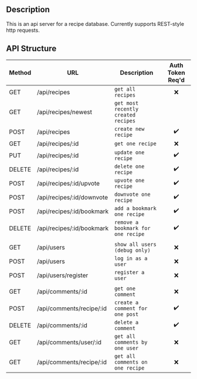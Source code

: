 ## Description

This is an api server for a recipe database.
Currently supports REST-style http requests.

## API Structure

| Method | URL                       | Description                         |  Auth Token Req'd  |
| ------ | ------------------------- | ----------------------------------- | :----------------: |
| GET    | /api/recipes              | `get all recipes`                   |        :x:         |
| GET    | /api/recipes/newest       | `get most recently created recipes` |                    |
| POST   | /api/recipes              | `create new recipe`                 | :heavy_check_mark: |
| GET    | /api/recipes/:id          | `get one recipe`                    |        :x:         |
| PUT    | /api/recipes/:id          | `update one recipe`                 | :heavy_check_mark: |
| DELETE | /api/recipes/:id          | `delete one recipe`                 | :heavy_check_mark: |
| POST   | /api/recipes/:id/upvote   | `upvote one recipe`                 | :heavy_check_mark: |
| POST   | /api/recipes/:id/downvote | `downvote one recipe`               | :heavy_check_mark: |
| POST   | /api/recipes/:id/bookmark | `add a bookmark one recipe`         | :heavy_check_mark: |
| DELETE | /api/recipes/:id/bookmark | `remove a bookmark for one recipe`  | :heavy_check_mark: |
|        |                           |                                     |                    |
| GET    | /api/users                | `show all users (debug only)`       |        :x:         |
| POST   | /api/users                | `log in as a user`                  |        :x:         |
| POST   | /api/users/register       | `register a user`                   |        :x:         |
|        |                           |                                     |                    |
| GET    | /api/comments/:id         | `get one comment`                   |        :x:         |
| POST   | /api/comments/recipe/:id  | `create a comment for one post`     | :heavy_check_mark: |
| DELETE | /api/comments/:id         | `delete a comment`                  | :heavy_check_mark: |
| GET    | /api/comments/user/:id    | `get all comments by one user`      |        :x:         |
| GET    | /api/comments/recipe/:id  | `get all comments on one recipe`    |        :x:         |
